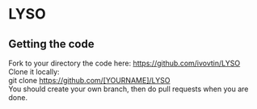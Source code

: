 # LYSO
## Getting the code
Fork to your directory the code here: https://github.com/ivovtin/LYSO<br />
Clone it locally:<br />
git clone https://github.com/[YOURNAME]/LYSO <br />
You should create your own branch, then do pull requests when you are done. <br />

